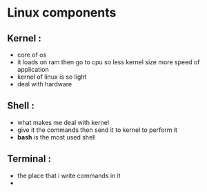 # Linux components

## Kernel :

- core of os
- it loads on ram then go to cpu so less kernel size more speed of application
- kernel of linux is so light
- deal with hardware

## Shell :

- what makes me deal with kernel
- give it the commands then send it to kernel to perform it
- **bash** is the most used shell

## Terminal :

- the place that i write commands in it
-